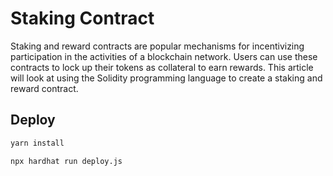 # Staking Contract

Staking and reward contracts are popular mechanisms for incentivizing participation in the activities of a blockchain network. Users can use these contracts to lock up their tokens as collateral to earn rewards. This article will look at using the Solidity programming language to create a staking and reward contract.



## Deploy


```bash 
yarn install
```

```bash 
npx hardhat run deploy.js
```
